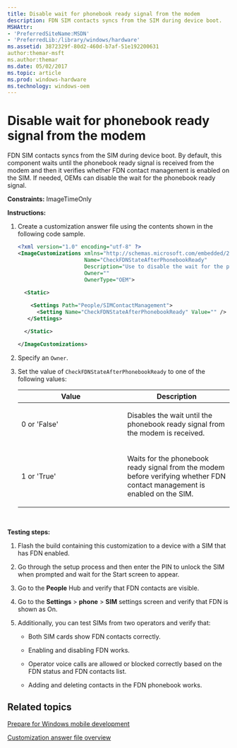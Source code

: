 ```yaml
---
title: Disable wait for phonebook ready signal from the modem
description: FDN SIM contacts syncs from the SIM during device boot.
MSHAttr:
- 'PreferredSiteName:MSDN'
- 'PreferredLib:/library/windows/hardware'
ms.assetid: 3872329f-80d2-460d-b7af-51e192200631
author:themar-msft
ms.author:themar
ms.date: 05/02/2017
ms.topic: article
ms.prod: windows-hardware
ms.technology: windows-oem
---
```


# Disable wait for phonebook ready signal from the modem


FDN SIM contacts syncs from the SIM during device boot. By default, this component waits until the phonebook ready signal is received from the modem and then it verifies whether FDN contact management is enabled on the SIM. If needed, OEMs can disable the wait for the phonebook ready signal.

<a href="" id="constraints---imagetimeonly"></a>**Constraints:** ImageTimeOnly  

<a href="" id="instructions-"></a>**Instructions:**  
1.  Create a customization answer file using the contents shown in the following code sample.

    ```XML
    <?xml version="1.0" encoding="utf-8" ?>  
    <ImageCustomizations xmlns="http://schemas.microsoft.com/embedded/2004/10/ImageUpdate"  
                         Name="CheckFDNStateAfterPhonebookReady"  
                         Description="Use to disable the wait for the phonebook ready signal from the modem."  
                         Owner=""  
                         OwnerType="OEM"> 
      
      <Static>  

        <Settings Path="People/SIMContactManagement">  
          <Setting Name="CheckFDNStateAfterPhonebookReady" Value="" /> 
       </Settings>  

      </Static>

    </ImageCustomizations>
    ```

2.  Specify an `Owner`.

3.  Set the value of `CheckFDNStateAfterPhonebookReady` to one of the following values:

    <table>
    <colgroup>
    <col width="50%" />
    <col width="50%" />
    </colgroup>
    <thead>
    <tr class="header">
    <th>Value</th>
    <th>Description</th>
    </tr>
    </thead>
    <tbody>
    <tr class="odd">
    <td><p>0 or 'False'</p></td>
    <td><p>Disables the wait until the phonebook ready signal from the modem is received.</p></td>
    </tr>
    <tr class="even">
    <td><p>1 or 'True'</p></td>
    <td><p>Waits for the phonebook ready signal from the modem before verifying whether FDN contact management is enabled on the SIM.</p></td>
    </tr>
    </tbody>
    </table>

     

<a href="" id="testing-steps-"></a>**Testing steps:**  
1.  Flash the build containing this customization to a device with a SIM that has FDN enabled.

2.  Go through the setup process and then enter the PIN to unlock the SIM when prompted and wait for the Start screen to appear.

3.  Go to the **People** Hub and verify that FDN contacts are visible.

4.  Go to the **Settings** &gt; **phone** &gt; **SIM** settings screen and verify that FDN is shown as On.

5.  Additionally, you can test SIMs from two operators and verify that:

    -   Both SIM cards show FDN contacts correctly.

    -   Enabling and disabling FDN works.

    -   Operator voice calls are allowed or blocked correctly based on the FDN status and FDN contacts list.

    -   Adding and deleting contacts in the FDN phonebook works.

## Related topics

[Prepare for Windows mobile development](https://docs.microsoft.com/en-us/windows-hardware/manufacture/mobile/preparing-for-windows-mobile-development)

[Customization answer file overview](https://docs.microsoft.com/en-us/windows-hardware/customize/mobile/mcsf/customization-answer-file)

